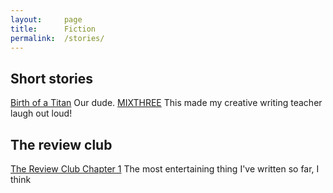 ```yaml
---
layout:     page
title:      Fiction
permalink:  /stories/
---
```


## Short stories

[Birth of a Titan](https://houcharlie.github.io/stories/titan) Our dude.
[MIXTHREE](https://houcharlie.github.io/stories/mixthree) This made my creative writing teacher laugh out loud!

## The review club
[The Review Club Chapter 1](https://houcharlie.github.io/stories/review1) The most entertaining thing I've written so far, I think



